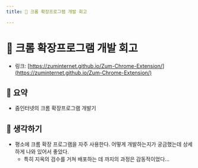 ```yaml
---
title: 🔨 크롬 확장프로그램 개발 회고

---
```

# 🔨 크롬 확장프로그램 개발 회고

- 링크: [https://zuminternet.github.io/Zum-Chrome-Extension/](https://zuminternet.github.io/Zum-Chrome-Extension/)

## 📝 요약 

- 줌인터넷의 크롬 확장프로그램 개발기 

## 🤔 생각하기 
- 평소에 크롬 확장 프로그램을 자주 사용한다. 어떻게 개발하는지가 궁금했는데 상세하게 나와 있어서 좋았다.  
    - 특히 지옥의 검수를 거쳐 배포하는 데 까지의 과정은 감동적이었다... 
